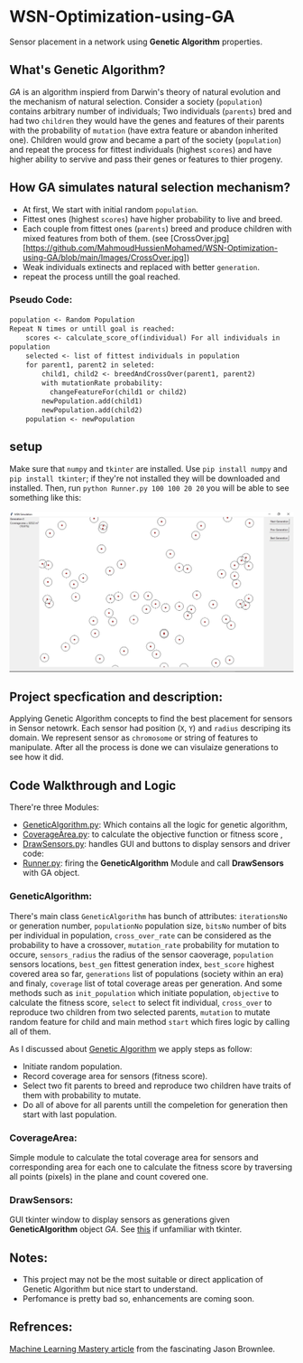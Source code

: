 # WSN-Optimization-using-GA
Sensor placement in a network using **Genetic Algorithm** properties.

## What's Genetic Algorithm?
*GA* is an algorithm inspierd from Darwin's theory of natural evolution and the mechanism of natural selection. Consider a society (`population`) contains arbitrary number of individuals; Two individuals (`parents`) bred and had two `children` they would have the genes and features of their parents with the probability of `mutation` (have extra feature or abandon inherited one). Children would grow and became a part of the society (`population`) and repeat the process for fittest individuals (highest `scores`) and have higher ability to servive and pass their genes or features to thier progeny.

## How GA simulates natural selection mechanism?
- At first, We start with initial random `population`.
- Fittest ones (highest `scores`) have higher probability to live and breed.
- Each couple from fittest ones (`parents`) breed and produce children with mixed features from both of them. (see [CrossOver.jpg][https://github.com/MahmoudHussienMohamed/WSN-Optimization-using-GA/blob/main/Images/CrossOver.jpg])
- Weak individuals extinects and replaced with better `generation`.
- repeat the process untill the goal reached.
### Pseudo Code:
```
population <- Random Population
Repeat N times or untill goal is reached:
    scores <- calculate_score_of(individual) For all individuals in population
    selected <- list of fittest individuals in population
    for parent1, parent2 in seleted:
        child1, child2 <- breedAndCrossOver(parent1, parent2)
        with mutationRate probability:
          changeFeatureFor(child1 or child2)
        newPopulation.add(child1)
        newPopulation.add(child2)
    population <- newPopulation
```
## setup
Make sure that `numpy` and `tkinter` are installed. Use `pip install numpy` and `pip install tkinter`; if they're not installed they will be downloaded and installed.
Then, run `python Runner.py 100 100 20 20` you will be able to see something like this:
<br /><br />
![](https://github.com/MahmoudHussienMohamed/WSN-Optimization-using-GA/blob/main/Images/Output.jpg)
<br />

## Project specfication and description:
Applying Genetic Algorithm concepts to find the best placement for sensors in Sensor netowrk. Each sensor had position (`X`, `Y`) and `radius` descriping its domain. We represent sensor as `chromosome` or string of features to manipulate. After all the process is done we can visulaize generations to see how it did. 
## Code Walkthrough and Logic
There're three Modules:
- [GeneticAlgorithm.py](https://github.com/MahmoudHussienMohamed/WSN-Optimization-using-GA/blob/main/GeneticAlgorithm.py): Which contains all the logic for genetic algorithm,
- [CoverageArea.py](https://github.com/MahmoudHussienMohamed/WSN-Optimization-using-GA/blob/main/CoverageArea.py): to calculate the objective function or fitness score ,
- [DrawSensors.py](https://github.com/MahmoudHussienMohamed/WSN-Optimization-using-GA/blob/main/DrawSensors.py): handles GUI and buttons to display sensors
and driver code:
- [Runner.py](https://github.com/MahmoudHussienMohamed/WSN-Optimization-using-GA/blob/main/Runner.py): firing the **GeneticAlgorithm** Module and call **DrawSensors** with GA object. 
### GeneticAlgorithm:
There's main class `GeneticAlgorithm` has bunch of attributes: `iterationsNo` or generation number, `populationNo` population size, `bitsNo` number of bits per individual in population, `cross_over_rate` can be considered as the probability to have a crossover, `mutation_rate` probability for mutation to occure, `sensors_radius` the radius of the sensor caoverage, `population` sensors locations, `best_gen` fittest generation index, `best_score` highest covered area so far, `generations` list of populations (society within an era) and finaly, `coverage` list of total coverage areas per generation. 
And some methods such as `init_population` which initiate population, `objective` to calculate the fitness score, `select` to select fit individual, `cross_over` to reproduce two children from two selected parents, `mutation` to mutate random feature for child and main method `start` which fires logic by calling all of them.

As I discussed about [Genetic Algorithm](https://github.com/MahmoudHussienMohamed/WSN-Optimization-using-GA#how-ga-simulates-natural-selection-mechanism) we apply steps as follow:
- Initiate random population.
- Record coverage area for sensors (fitness score).
- Select two fit parents to breed and reproduce two children have traits of them with probability to mutate.
- Do all of above for all parents untill the compeletion for generation then start with last population.

### CoverageArea:
Simple module to calculate the total coverage area for sensors and corresponding area for each one to calculate the fitness score by traversing all points (pixels) in the plane and count covered one.

### DrawSensors:
GUI tkinter window to display sensors as generations given **GeneticAlgorithm** object *GA*. See [this](https://docs.python.org/3/library/tkinter.html) if unfamiliar with tkinter.

## Notes:
- This project may not be the most suitable or direct application of Genetic Algorithm but nice start to understand.
- Perfomance is pretty bad so, enhancements are coming soon.

## Refrences:
[Machine Learning Mastery article](https://machinelearningmastery.com/simple-genetic-algorithm-from-scratch-in-python/) from the fascinating Jason Brownlee.

